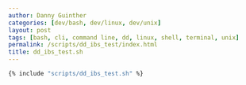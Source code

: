 ```yaml
---
author: Danny Guinther
categories: [dev/bash, dev/linux, dev/unix]
layout: post
tags: [bash, cli, command line, dd, linux, shell, terminal, unix]
permalink: /scripts/dd_ibs_test/index.html
title: dd_ibs_test.sh
---
```


```bash
{% include "scripts/dd_ibs_test.sh" %}
```
